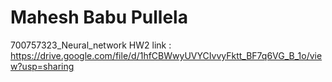 # Mahesh Babu Pullela
700757323_Neural_network
HW2 link : https://drive.google.com/file/d/1hfCBWwyUVYCIvvyFktt_BF7q6VG_B_1o/view?usp=sharing
